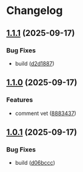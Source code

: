 # Changelog

## [1.1.1](https://github.com/CETOptimization/aws-ami-manager/compare/v1.1.0...v1.1.1) (2025-09-17)


### Bug Fixes

* build ([d2d1887](https://github.com/CETOptimization/aws-ami-manager/commit/d2d1887e42f416222275d8a39f9c85a02808b22d))

## [1.1.0](https://github.com/CETOptimization/aws-ami-manager/compare/v1.0.1...v1.1.0) (2025-09-17)


### Features

* comment vet ([8883437](https://github.com/CETOptimization/aws-ami-manager/commit/88834376ee7c35832a5046ed0575087c28f34a90))

## [1.0.1](https://github.com/CETOptimization/aws-ami-manager/compare/v1.0.0...v1.0.1) (2025-09-17)


### Bug Fixes

* build ([d06bccc](https://github.com/CETOptimization/aws-ami-manager/commit/d06bccc86d59cbf43b74c9cc5b0bb7f02875e4da))
